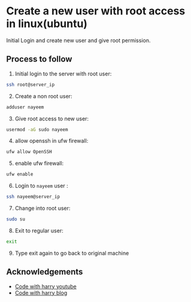 
# Create a new user with root access in linux(ubuntu)

Initial Login and create new user and give root permission.


## Process to follow

1. Initial login to the server with root user: 
```bash
ssh root@server_ip
```
2. Create a non root user: 
```bash
adduser nayeem
```
3. Give root access to new user:

```bash
usermod -aG sudo nayeem
```

4. allow openssh in ufw firewall:

```bash
ufw allow OpenSSH
```
5. enable ufw firewall:

```bash
ufw enable
```

6. Login to `nayeem` user :

```bash
ssh nayeem@server_ip
```
7. Change into root user:

```bash
sudo su
```
8. Exit to regular user:

```bash
exit
```
9. Type exit again to go back to original machine
## Acknowledgements

 - [Code with harry youtube](https://youtu.be/MdF6H0WAhSk)
 - [Code with harry blog](https://www.codewithharry.com/blogpost/setup-ubuntu-20-04-server/)
 

